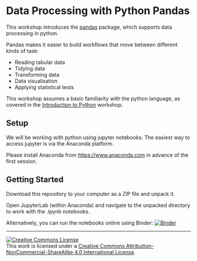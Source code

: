 # Data Processing with Python Pandas

This workshop introduces the [pandas](https://pandas.pydata.org) package, which supports data processing in python.
 
Pandas makes it easier to build workflows that move between different kinds of task:

* Reading tabular data
* Tidying data
* Transforming data
* Data visualisation
* Applying statistical tests

This workshop assumes a basic familiarity with the python language, as covered in the [Introduction to Python](https://github.com/coolernato/Introduction-to-Python) workshop.


## Setup

We will be working with python using jupyter notebooks. The easiest way to access jupyter is via the Anaconda platform.

Please install Anaconda from https://www.anaconda.com in advance of the first session.



## Getting Started

Download this repository to your computer as a ZIP file and unpack it.

Open JupyterLab (within Anaconda) and navigate to the unpacked directory to work with the .ipynb notebooks.

Alternatively, you can run the notebooks online using Binder: [![Binder](https://mybinder.org/badge_logo.svg)](https://mybinder.org/v2/gh/ImperialCollegeLondon/RCDS-data-processing-with-python/master?urlpath=lab)


<hr>
<a rel="license" href="http://creativecommons.org/licenses/by-nc-sa/4.0/"><img alt="Creative Commons License" style="border-width:0" src="https://i.creativecommons.org/l/by-nc-sa/4.0/80x15.png" /></a><br />This work is licensed under a <a rel="license" href="http://creativecommons.org/licenses/by-nc-sa/4.0/">Creative Commons Attribution-NonCommercial-ShareAlike 4.0 International License</a>.


